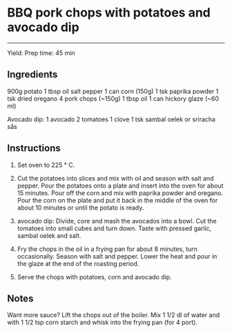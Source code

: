 # BBQ pork chops with potatoes and avocado dip
---
Yield: 
Prep time: 45 min

## Ingredients
900g potato
1 tbsp oil
salt
pepper
1 can corn (150g)
1 tsk paprika powder
1 tsk dried oregano
4 pork chops (~150g)
1 tbsp oil
1 can hickory glaze (~60 ml)

Avocado dip:
1 avocado
2 tomatoes
1 clove
1 tsk sambal oelek or sriracha sås

## Instructions

1. Set oven to 225 ° C.

2. Cut the potatoes into slices and mix with oil and season with salt and pepper. Pour the potatoes onto a plate and insert into the oven for about 15 minutes. Pour off the corn and mix with paprika powder and oregano. Pour the corn on the plate and put it back in the middle of the oven for about 10 minutes or until the potato is ready.

3. avocado dip: Divide, core and mash the avocados into a bowl. Cut the tomatoes into small cubes and turn down. Taste with pressed garlic, sambal oelek and salt.

4. Fry the chops in the oil in a frying pan for about 8 minutes, turn occasionally. Season with salt and pepper. Lower the heat and pour in the glaze at the end of the roasting period.

5. Serve the chops with potatoes, corn and avocado dip.

## Notes

Want more sauce? Lift the chops out of the boiler. Mix 1 1/2 dl of water and with 1 1/2 tsp corn starch and whisk into the frying pan (for 4 port). 